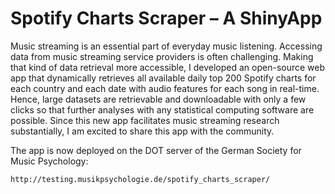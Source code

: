 # Spotify Charts Scraper – A ShinyApp

Music streaming is an essential part of everyday music listening. Accessing data from music streaming service providers is often challenging. Making that kind of data retrieval more accessible, I developed an open-source web app that dynamically retrieves all available daily top 200 Spotify charts for each country and each date with audio features for each song in real-time. Hence, large datasets are retrievable and downloadable with only a few clicks so that further analyses with any statistical computing software are possible. Since this new app facilitates music streaming research substantially, I am excited to share this app with the community.

The app is now deployed on the DOT server of the German Society for Music Psychology:
    
    http://testing.musikpsychologie.de/spotify_charts_scraper/
